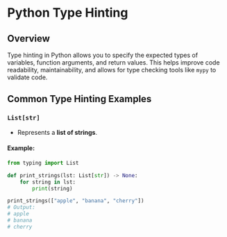 # Python Type Hinting

## Overview

Type hinting in Python allows you to specify the expected types of variables, function arguments, and return values. This helps improve code readability, maintainability, and allows for type checking tools like `mypy` to validate code.

## Common Type Hinting Examples

### `List[str]`

- Represents a **list of strings**.

#### Example:

```python
from typing import List

def print_strings(lst: List[str]) -> None:
    for string in lst:
        print(string)

print_strings(["apple", "banana", "cherry"])
# Output:
# apple
# banana
# cherry
```
